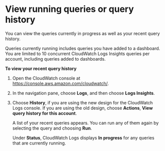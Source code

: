 # View running queries or query history<a name="CloudWatchLogs-Insights-Query-History"></a>

You can view the queries currently in progress as well as your recent query history\.

Queries currently running includes queries you have added to a dashboard\. You are limited to 10 concurrent CloudWatch Logs Insights queries per account, including queries added to dashboards\.

**To view your recent query history**

1. Open the CloudWatch console at [https://console\.aws\.amazon\.com/cloudwatch/](https://console.aws.amazon.com/cloudwatch/)\.

1. In the navigation pane, choose **Logs**, and then choose **Logs Insights**\.

1. Choose **History**, if you are using the new design for the CloudWatch Logs console\. If you are using the old design, choose **Actions**, **View query history for this account**\.

   A list of your recent queries appears\. You can run any of them again by selecting the query and choosing **Run**\.

   Under **Status**, CloudWatch Logs displays **In progress** for any queries that are currently running\.